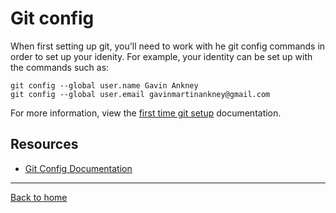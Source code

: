 # Git config
When first setting up git, you'll need to work with he git config commands in order to set up your idenity.
For example, your identity can be set up with the commands such as:
```
git config --global user.name Gavin Ankney
git config --global user.email gavinmartinankney@gmail.com
```
For more information, view the [first time git setup](https://git-scm.com/book/en/v2/Getting-Started-First-Time-Git-Setup) documentation.
## Resources
- [Git Config Documentation](https://git-scm.com/docs/git-config)
---
[Back to home](../README.md)

